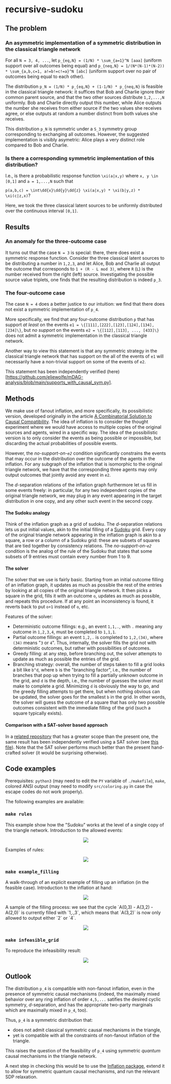 # recursive-sudoku

## The problem

### An asymmetric implementation of a symmetric distribution in the classical triangle network

For all `N = 3, 4, ...`, 
let `p_{eq,N} = (1/N) * \sum_{a=1}^N [aaa]` (uniform support over all outcomes
being equal) 
and `p_{neq,N} = 1/(N*(N-1)*(N-2)) * \sum_{a,b,c=1, a!=b!=c!=a}^N [abc]` 
(uniform support over no pair of outcomes being equal to each other).

The distribution `p_N = (1/N) * p_{eq,N} + (1-1/N) * p_{neq,N}` is feasible in
the classical triangle network: 
it suffices that Bob and Charlie ignore their common parent source, and that 
the two other sources distribute `1,2,...,N` uniformly. 
Bob and Charlie directly output this number, while Alice outputs the number
she receives from either source if the two values she receives agree, or else
outputs at random a number distinct from both values she receives.

This distribution `p_N` is symmetric under a `S_3` symmetry group corresponding
to exchanging all outcomes. 
However, the suggested implementation is visibly asymetric: Alice plays a very
distinct role compared to Bob and Charlie.

### Is there a corresponding symmetric implementation of this distribution?

I.e., is there a probabilistic response function `\xi(a|x,y)` where
`x, y \in [0,1]` and `a = 1,...,N` such that

`p(a,b,c) = \int\dd{x}\dd{y}\dd{z} \xi(a|x,y) * \xi(b|y,z) * \xi(c|z,x)`?

Here, we took the three classical latent sources to be uniformly distributed
over the continuous interval `[0,1]`.

## Results

### An anomaly for the three-outcome case

It turns out that the case `N = 3` is special: there, there does exist a
symmetric response function. 
Consider the three classical latent sources to be distributing a number
in `1,2,3`, and let Alice, Bob and Charlie all output the outcome that 
corresponds to `1 + (R - L mod 3)`, where `R` (`L`) is the number received
from the right (left) source. Investigating the possible source value triplets,
one finds that the resulting distribution is indeed `p_3`.

### The four-outcome case

The case `N = 4` does a better justice to our intuition: we find that there
does not exist a symmetric implementation of `p_4`.

More specifically, we find that any four-outcome distribution `p` that has
support *at least* on the events
`e1 = \{[111],[222],[123],[124],[134], [234]\}`, but *no support* on the events
`e2 = \{[112],[113], ..., [433]\}` does not admit a symmetric implementation in
the classical triangle network.

Another way to view this statement is that any symmetric strategy in the
classical triangle network that has support on the all of the events of `e1`
will necessarily have a non-trivial support on some of the events of `e2`.

This statement has been independently verified 
(here)[https://github.com/eliewolfe/mDAG-analysis/blob/main/supports_with_causal_sym.py].

## Methods

We make use of fanout inflation, and more specifically, its possibilistic
version, developed originally in the article 
[A Combinatorial Solution to Causal Compatibility](https://doi.org/10.1515/jci-2019-0013).
The idea of inflation is to consider the thought experiment where we would
have access to multiple copies of the original sources and agents, wired in a
specific way.
The idea of the possibilistic version is to only consider the events as
being possible or impossible, but discarding the actual probabilities of
possible events.

However, the *no-support-on-`e2`* condition significantly constrains the events
that may occur in the distribution over the outcome of the agents in the
inflation. For any subgraph of the inflation that is isomorphic to the original
triangle network, we have that the corresponding three agents may only output
outcomes that jointly avoid any event in `e2`.

The *d*-separation relations of the inflation graph furthermore let us fill in
some events freely: in particular, for any two independent copies of the
original triangle network, we may plug in any event appearing in the target
distribution in one copy, and any other such event in the second copy.

#### The Sudoku analogy

Think of the inflation graph as a grid of sudoku. 
The *d*-separation relations lets us put initial values, akin to the initial
filling of a [Sudoku](https://en.wikipedia.org/wiki/Sudoku) grid.
Every copy of the original triangle network appearing in the inflation graph
is akin to a square, a row or a column of a Sudoku grid: these are subsets of
squares that are tied together by consistency relations.
The *no-support-on-`e2`* condition is the analog of the rule of the Sudoku that
states that some subsets of 9 entries must contain every number from 1 to 9.

#### The solver

The solver that we use is fairly basic. Starting from an initial outcome
filling of an inflation graph, it updates as much as possible the rest of the
entries by looking at all copies of the original triangle network. It then
picks a square in the grid, fills it with an outcome `o`, updates as much as
possible, and repeats this procedure.
If at any point an inconsistency is found, it reverts back to put `o+1`
instead of `o`, etc.

Features of the solver:

- Deterministic outcome fillings: e.g., an event `1,1,.`, with `.` meaning any
outcome in `1,2,3,4`, must be completed to `1,1,1`.
- Partial outcome fillings: an event `1,2,.` is completed to `1,2,(34)`, where
`(34)` means "`3` or `4`". Thus, internally, the solver fills the grid not with
deterministic outcomes, but rather with possibilities of outcomes.
- Greedy filling: at any step, before branching out, the solver attempts to
update as much as possible the entries of the grid.
- Branching strategy: overall, the number of steps taken to fill a grid looks
a bit like `b^d`, where `b` is the "branching factor", i.e., the number of
branches that pop up when trying to fill a partially unknown outcome in the
grid, and  `d` is the depth, i.e., the number of guesses the solver must make
to complete a grid. Minimizing `d` is obviously the way to go, and the greedy
filling attempts to get there, but when nothing obvious can be updated, the
solver goes for the smallest `b` in the grid. In other words, the solver will
guess the outcome of a square that has only two possible outcomes consistent
with the immediate filling of the grid (such a square typically exists).

#### Comparison with a SAT-solver based approach

In a [related repository](https://github.com/eliewolfe/mDAG-analysis) that
has a greater scope than the present one, the same result has been
independently verified using a SAT solver (see 
[this file](https://github.com/eliewolfe/mDAG-analysis/blob/main/supports_with_causal_sym.py)).
Note that the SAT solver performs much better than the present hand-crafted
solver (it would be surprising otherwise).

## Code examples

Prerequisites: `python3` (may need to edit the `PY` variable of `./makefile`),
`make`, colored ANSI output (may need to modify `src/coloring.py` in case the
escape codes do not work properly).

The following examples are available:

### `make rules` 

This example show how the "Sudoku" works at the level of a single copy of the
triangle network.
Introduction to the allowed events:
<p align="center">
  <img src="https://github.com/seemann5/recursive-sudoku/blob/main/out/out_rules.png" />
</p>
Examples of rules:
<p align="center">
  <img src="https://github.com/seemann5/recursive-sudoku/blob/main/out/out_rules_2.png" />
</p>

### `make example_filling` 

A walk-through of an explicit example of filling up an inflation (in the feasible case).
Introduction to the inflation at hand:
<p align="center">
  <img src="https://github.com/seemann5/recursive-sudoku/blob/main/out/out_example_filling.png" />
</p>
A sample of the filling process: we see that the cycle
`A(0,3) - A(3,2) - A(2,0)` is currently filled with `1,.,3`, which means that
`A(3,2)` is now only allowed to output either `2` or `4`.
<p align="center">
  <img src="https://github.com/seemann5/recursive-sudoku/blob/main/out/out_example_filling_2.png" />
</p>

### `make infeasible_grid`

To reproduce the infeasibility result:
<p align="center">
  <img src="https://github.com/seemann5/recursive-sudoku/blob/main/out/out_infeasible_grid.png" />
</p>

## Outlook

The distribution `p_4` is compatible with non-fanout inflation, even in the
presence of symmetric causal mechanisms (indeed, the maximally mixed behavior
over any ring inflation of order `4,5,...` satifies the desired cyclic
symmetry, *d*-separation, and has the appropriate two-party marginals
which are maximally mixed in `p_4`, too).

Thus, `p_4` is a symmetric distribution that:
- does not admit classical symmetric causal mechanisms in the triangle,
- yet is compatible with all the constraints of non-fanout inflation of the 
triangle.

This raises the question of the feasibility of `p_4` using symmetric
*quantum* causal mechanisms in the triangle network.

A next step in checking this would be to use the
[Inflation package](https://github.com/ecboghiu/inflation), extend it to
allow for symmetric quantum causal mechanisms, and run the relevant SDP
relaxation.
